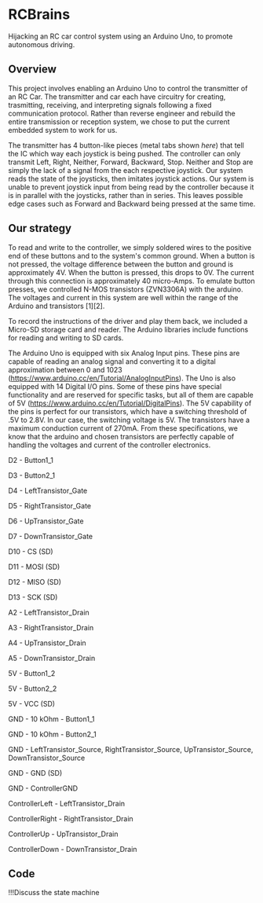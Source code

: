 # RCBrains
Hijacking an RC car control system using an Arduino Uno, to promote autonomous driving.

## Overview
This project involves enabling an Arduino Uno to control the transmitter of an RC Car. The transmitter and car each have circuitry for creating, trasmitting, receiving, and interpreting signals following a fixed communication protocol. Rather than reverse engineer and rebuild the entire transmission or reception system, we chose to put the current embedded system to work for us. 

The transmitter has 4 button-like pieces (metal tabs shown _here_) that tell the IC which way each joystick is being pushed. The controller can only transmit Left, Right, Neither, Forward, Backward, Stop. Neither and Stop are simply the lack of a signal from the each respective joystick. Our system reads the state of the joysticks, then imitates joystick actions. Our system is unable to prevent joystick input from being read by the controller because it is in parallel with the joysticks, rather than in series. This leaves possible edge cases such as Forward and Backward being pressed at the same time.

## Our strategy
To read and write to the controller, we simply soldered wires to the positive end of these buttons and to the system's common ground. When a button is not pressed, the voltage difference between the button and ground is approximately 4V. When the button is pressed, this drops to 0V. The current through this connection is approximately 40 micro-Amps. To emulate button presses, we controlled N-MOS transistors (ZVN3306A) with the arduino. The voltages and current in this system are well within the range of the Arduino and transistors [1][2].

To record the instructions of the driver and play them back, we included a Micro-SD storage card and reader. The Arduino libraries include functions for reading and writing to SD cards.

The Arduino Uno is equipped with six Analog Input pins. These pins are capable of reading an analog signal and converting it to a digital approximation between 0 and 1023 (https://www.arduino.cc/en/Tutorial/AnalogInputPins). The Uno is also equipped with 14 Digital I/O pins. Some of these pins have special functionality and are reserved for specific tasks, but all of them are capable of 5V (https://www.arduino.cc/en/Tutorial/DigitalPins). The 5V capability of the pins is perfect for our transistors, which have a switching threshold of .5V to 2.8V. In our case, the switching voltage is 5V. The transistors have a maximum conduction current of 270mA. From these specifications, we know that the arduino and chosen transistors are perfectly capable of handling the voltages and current of the controller electronics.

D2 - Button1_1

D3 - Button2_1

D4 - LeftTransistor_Gate

D5 - RightTransistor_Gate

D6 - UpTransistor_Gate

D7 - DownTransistor_Gate

D10 - CS (SD)

D11 - MOSI (SD)

D12 - MISO (SD)

D13 - SCK (SD)


A2 - LeftTransistor_Drain

A3 - RightTransistor_Drain

A4 - UpTransistor_Drain

A5 - DownTransistor_Drain


5V - Button1_2

5V - Button2_2

5V - VCC (SD)


GND - 10 kOhm - Button1_1

GND - 10 kOhm - Button2_1

GND - LeftTransistor_Source, RightTransistor_Source, UpTransistor_Source, DownTransistor_Source

GND - GND (SD)

GND - ControllerGND


ControllerLeft - LeftTransistor_Drain

ControllerRight - RightTransistor_Drain

ControllerUp - UpTransistor_Drain

ControllerDown - DownTransistor_Drain

## Code
!!!Discuss the state machine
